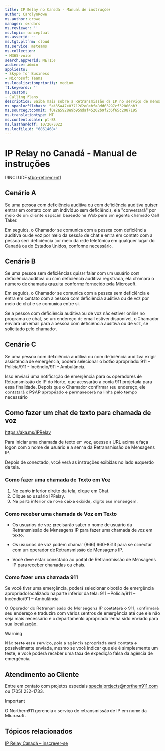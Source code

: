 ```yaml
---
title: IP Relay no Canadá - Manual de instruções
author: CarolynRowe
ms.author: crowe
manager: serdars
ms.reviewer: ''
ms.topic: conceptual
ms.assetid: ''
ms.tgt.pltfrm: cloud
ms.service: msteams
ms.collection:
- M365-voice
search.appverid: MET150
audience: Admin
appliesto:
- Skype for Business
- Microsoft Teams
ms.localizationpriority: medium
f1.keywords: ''
ms.custom:
- Calling Plans
description: Saiba mais sobre a Retransmissão de IP no serviço de mensagens do Canadá.
ms.openlocfilehash: 5a635a47e0371282e0ebfa8dd63297cf32866bb3
ms.sourcegitcommit: f0e2a5928e9b959daf45202b9f256f65c2087195
ms.translationtype: MT
ms.contentlocale: pt-BR
ms.lasthandoff: 10/20/2022
ms.locfileid: "68614684"
---
```

# <a name="ip-relay-in-canada---user-guide"></a>IP Relay no Canadá - Manual de instruções

[!INCLUDE [sfbo-retirement](../Skype/Hub/includes/sfbo-retirement.md)]

## <a name="scenario-a"></a>Cenário A
  
Se uma pessoa com deficiência auditiva ou com deficiência auditiva quiser entrar em contato com um indivíduo sem deficiência, ela "conversará" por meio de um cliente especial baseado na Web para um agente chamado Call Taker.

Em seguida, o Chamador se comunica com a pessoa com deficiência auditiva ou de voz por meio da sessão de chat e entra em contato com a pessoa sem deficiência por meio da rede telefônica em qualquer lugar do Canadá ou do Estados Unidos, conforme necessário.

## <a name="scenario-b"></a>Cenário B

Se uma pessoa sem deficiências quiser falar com um usuário com deficiência auditiva ou com deficiência auditiva registrada, ela chamará o número de chamada gratuita conforme fornecido pela Microsoft.

Em seguida, o Chamador se comunica com a pessoa sem deficiência e entra em contato com a pessoa com deficiência auditiva ou de voz por meio de chat e se comunica entre si.

Se a pessoa com deficiência auditiva ou de voz não estiver online no programa de chat, se um endereço de email estiver disponível, o Chamador enviará um email para a pessoa com deficiência auditiva ou de voz, se solicitado pelo chamador.

## <a name="scenario-c"></a>Cenário C

Se uma pessoa com deficiência auditiva ou com deficiência auditiva exigir assistência de emergência, poderá selecionar o botão apropriado: 911 – Polícia/911 – Incêndio/911 – Ambulância.

Isso enviará uma notificação de emergência para os operadores de Retransmissão de IP do Norte, que acessarão a conta 911 projetada para essa finalidade. Depois que o Chamador confirmar seu endereço, ele contatará o PSAP apropriado e permanecerá na linha pelo tempo necessário.

## <a name="how-to-place-a-text-chat-to-voice-call"></a>Como fazer um chat de texto para chamada de voz

https://aka.ms/IPRelay

Para iniciar uma chamada de texto em voz, acesse a URL acima e faça logon com o nome de usuário e a senha da Retransmissão de Mensagens IP.

Depois de conectado, você verá as instruções exibidas no lado esquerdo da tela.

### <a name="how-to-make-a-text-to-voice-call"></a>Como fazer uma chamada de Texto em Voz

1. No canto inferior direito da tela, clique em Chat.
2. Clique no usuário IPRelay.
3. Na parte inferior da nova caixa exibida, digite sua mensagem.

### <a name="how-to-receive-a-voice-to-text-call"></a>Como receber uma chamada de Voz em Texto

- Os usuários de voz precisarão saber o nome de usuário da Retransmissão de Mensagens IP para fazer uma chamada de voz em texto.

- Os usuários de voz podem chamar (866) 660-8613 para se conectar com um operador de Retransmissão de Mensagens IP.

- Você deve estar conectado ao portal de Retransmissão de Mensagens IP para receber chamadas ou chats.

### <a name="how-to-place-a-911-call"></a>Como fazer uma chamada 911

Se você tiver uma emergência, poderá selecionar o botão de emergência apropriado localizado na parte inferior da tela: 911 – Polícia/911 – Incêndio/911 – Ambulância

O Operador de Retransmissão de Mensagens IP contatará o 911, confirmará seu endereço e traduzirá com vários centros de emergência até que ele não seja mais necessário e o departamento apropriado tenha sido enviado para sua localização.

> [!Warning]
> Não teste esse serviço, pois a agência apropriada será contata e possivelmente enviada, mesmo se você indicar que ele é simplesmente um teste, e você poderá receber uma taxa de expedição falsa da agência de emergência.

## <a name="customer-support"></a>Atendimento ao Cliente
Entre em contato com projetos especiais specialprojects@northern911.com ou (705) 222-1733.

> [!Important]
> O Northern911 gerencia o serviço de retransmissão de IP em nome da Microsoft.

## <a name="related-topics"></a>Tópicos relacionados

[IP Relay Canadá – inscrever-se](ip-relay-canada-email-signup.md)